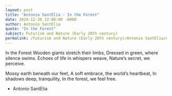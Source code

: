 ```yaml
---
layout: post
title: "Antonio SantElia - In the Forest"
date: 2024-12-30 12:00:00 -0000
author: Antonio SantElia
quote: "In the Forest"
subject: Futurism and Nature (Early 20th century)
permalink: /Futurism and Nature (Early 20th century)/Antonio SantElia/Antonio SantElia - In the Forest
---
```


In the Forest
Wooden giants stretch their limbs,
Dressed in green, where silence swims.
Echoes of life in whispers weave,
Nature’s secret, we perceive.

Mossy earth beneath our feet,
A soft embrace, the world’s heartbeat,
In shadows deep, tranquility,
In the forest, we feel free.


- Antonio SantElia
